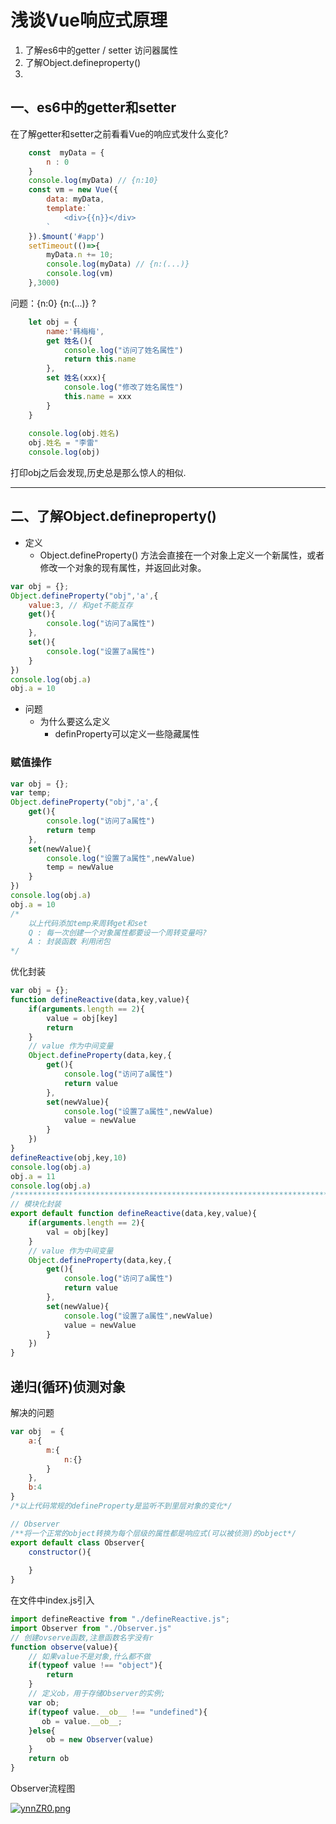 # 浅谈Vue响应式原理
1. 了解es6中的getter / setter 访问器属性
2. 了解Object.defineproperty()
3. 

## 一、es6中的getter和setter
在了解getter和setter之前看看Vue的响应式发什么变化?
```javascript
    const  myData = {
        n : 0
    }
    console.log(myData) // {n:10}
    const vm = new Vue({
        data: myData,
        template:`
    		<div>{{n}}</div>
    	`
    }).$mount('#app')
    setTimeout(()=>{
        myData.n += 10;
        console.log(myData) // {n:(...)}
        console.log(vm)
    },3000)
```
问题：{n:0} {n:(...)} ?

```javascript
    let obj = {
        name:'韩梅梅',
        get 姓名(){
            console.log("访问了姓名属性")
            return this.name 
        },
        set 姓名(xxx){
            console.log("修改了姓名属性")
            this.name = xxx
        }
    }
    
    console.log(obj.姓名)
    obj.姓名 = "李雷"
    console.log(obj)
```
打印obj之后会发现,历史总是那么惊人的相似.

---

## 二、了解Object.defineproperty()
- 定义
  - Object.defineProperty() 方法会直接在一个对象上定义一个新属性，或者修改一个对象的现有属性，并返回此对象。

```javascript
var obj = {};
Object.defineProperty("obj",'a',{
    value:3, // 和get不能互存
    get(){
        console.log("访问了a属性")
    },
    set(){
        console.log("设置了a属性")
    }
})
console.log(obj.a)
obj.a = 10
```

- 问题
  - 为什么要这么定义
    - definProperty可以定义一些隐藏属性

### 赋值操作

```javascript
var obj = {};
var temp;
Object.defineProperty("obj",'a',{
    get(){
        console.log("访问了a属性")
        return temp
    },
    set(newValue){
        console.log("设置了a属性",newValue)
        temp = newValue
    }
})
console.log(obj.a)
obj.a = 10
/*
	以上代码添加temp来周转get和set
	Q : 每一次创建一个对象属性都要设一个周转变量吗?
	A : 封装函数 利用闭包
*/
```

优化封装

```javascript
var obj = {};
function defineReactive(data,key,value){
    if(arguments.length == 2){
        value = obj[key]
        return
    }
    // value 作为中间变量
    Object.defineProperty(data,key,{
        get(){
            console.log("访问了a属性")
            return value
        },
        set(newValue){
            console.log("设置了a属性",newValue)
            value = newValue
        }
    })
}
defineReactive(obj,key,10)
console.log(obj.a)
obj.a = 11
console.log(obj.a)
/*************************************************************************************************************/
// 模块化封装
export default function defineReactive(data,key,value){
    if(arguments.length == 2){
        val = obj[key]
    }
    // value 作为中间变量
    Object.defineProperty(data,key,{
        get(){
            console.log("访问了a属性")
            return value
        },
        set(newValue){
            console.log("设置了a属性",newValue)
            value = newValue
        }
    })
}

```

## 递归(循环)侦测对象

解决的问题

```javascript
var obj  = {
    a:{
        m:{
        	n:{}
    	}
    },
    b:4
}
/*以上代码常规的defineProperty是监听不到里层对象的变化*/
```

```javascript
// Observer
/**将一个正常的object转换为每个层级的属性都是响应式(可以被侦测)的object*/
export default class Observer{
    constructor(){
        
    }
}
```

在文件中index.js引入

```javascript
import defineReactive from "./defineReactive.js";
import Observer from "./Observer.js"
// 创建ovserve函数,注意函数名字没有r
function observe(value){
    // 如果value不是对象,什么都不做
    if(typeof value !== "object"){
        return
    }
    // 定义ob，用于存储Observer的实例;
    var ob;
    if(typeof value.__ob__ !== "undefined"){
       ob = value.__ob__;
    }else{
        ob = new Observer(value)
    }
    return ob
}
```

Observer流程图

[![ynnZR0.png](https://s3.ax1x.com/2021/02/02/ynnZR0.png)](https://imgchr.com/i/ynnZR0)



